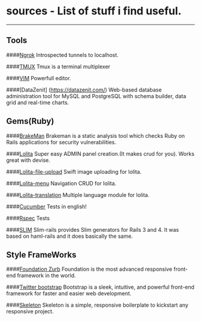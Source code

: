 # sources - List of stuff i find useful.
---

## Tools

####[Ngrok](https://ngrok.com/)
Introspected tunnels to localhost.

####[TMUX](http://tmux.sourceforge.net/)
Tmux is a terminal multiplexer

####[VIM](http://www.vim.org/)
Powerfull editor.

####[DataZenit] (https://datazenit.com/)
Web-based database administration tool for MySQL and PostgreSQL with schema builder, data grid and real-time charts.

## Gems(Ruby)

####[BrakeMan](https://github.com/presidentbeef/brakeman)
Brakeman is a static analysis tool which checks Ruby on Rails applications for security vulnerabilities.

####[Lolita](https://github.com/ithouse/lolita)
Super easy ADMIN panel creation.(It makes crud for you). Works great with devise.

####[Lolita-file-upload](https://github.com/ithouse/lolita-file-upload)
Swift image uploading for lolita.

####[Lolita-menu](https://github.com/ithouse/lolita-menu)
Navigation CRUD for lolita.

####[Lolita-translation](https://github.com/ithouse/lolita-translation)
Multiple language module for lolita.

####[Cucumber](https://github.com/cucumber/cucumber-rails)
Tests in english!

####[Rspec](https://github.com/rspec/rspec)
Tests

####[SLIM](https://github.com/slim-template/slim-rails)
Slim-rails provides Slim generators for Rails 3 and 4. It was based on haml-rails and it does basically the same.

## Style FrameWorks

####[Foundation Zurb](https://github.com/zurb/foundation)
Foundation is the most advanced responsive front-end framework in the world.

####[Twitter bootstrap](https://github.com/twbs/bootstrap)
Bootstrap is a sleek, intuitive, and powerful front-end framework for faster and easier web development.

####[Skeleton](https://github.com/dhg/Skeleton)
Skeleton is a simple, responsive boilerplate to kickstart any responsive project.
